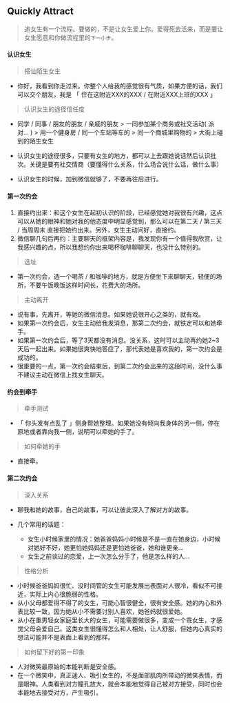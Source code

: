 ## Quickly Attract

>  追女生有一个流程。要做的，不是让女生爱上你。爱得死去活来，而是要让女生愿意和你做流程里的`下一小步`。



#### 认识女生

> 搭讪陌生女生

+ 你好，我看到你走过来。你整个人给我的感觉很有气质，如果方便的话，我们可以交个朋友，我是 「 住在这附近XXX的XXX / 在附近XXX上班的XXX 」



> 认识女生的途径信任度

+ 同学 / 同事 / 朋友的朋友 / 亲戚的朋友  >  一同参加某个商务或社交活动( 派对... )  >   用一个健身房 / 同一个车站等车的  >  同一个商城里购物的  >  大街上碰到的陌生女生

+ 认识女生的途径很多，只要有女生的地方，都可以上去跟她说话然后认识批次。关键是要有社交情商（要懂得什么关系，什么场合说什么话，做什么事）
+ 认识女生的时候，加到微信就够了，不要再往后进行。



#### 第一次约会

1. 直接约出来：和这个女生在起初认识的阶段，已经感觉她对我很有兴趣，这点可以从她的眼神和她对我的他态度中明显感觉到，那么可以在第二天 / 第三天 / 当周周末 直接把她约出来。另外，女生主动问好，直接约。
2. 微信聊几句后再约：主要聊天的框架内容是，我发现你有一个值得我欣赏，让我感兴趣的点，所以我想约你出来喝杯咖啡聊聊天，也没什么特别的。



> 选址

+ 第一次约会，选一个喝茶 / 和咖啡的地方，就是方便坐下来聊聊天，轻便的场所，不要午饭晚饭这样时间长，花费大的场所。

> 主动离开

+ 说有事，先离开，等她的微信消息。如果她说很开心之类的，就有戏。
+ 如果第一次约会后，女生主动给我发消息，那第二次约会，就铁定可以和她牵手。
+ 如果第一次约会后，等了3天都没有消息。没关系，这时可以主动再约她2~3天后一起出来。如果她很爽快地答应了，那代表她是喜欢我的，第一次约会是成功的。
+ 很重要的一点，第一次约会结束后，到第二次约会出来的这段时间，没什么事不建议主动在微信上找女生聊天。



#### 约会到牵手

> 牵手测试

+ 「 你头发有点乱了 」侧身帮她整理。如果她没有倾向我身体的另一侧，停在原地或者靠向我一侧，说明可以牵她的手了。

> 如何牵她的手

+ 直接牵。



#### 第二次约会

> 深入关系

+ 聊我和她的故事，自己的故事，可以让彼此深入了解对方的故事。

+ 几个常用的话题：
  + 女生小时候家里的情况：她爸爸妈妈小时候是不是一直在她身边，小时候对她好不好，她更怕她妈妈还是更怕她爸爸，她和谁更亲...
  + 女生之前谈过的恋爱，上一次怎么分手了，他是怎么样的人...



> 性格分析

+ 小时候爸爸妈妈很忙、没时间管的女生可能发展出表面对人很冷，看似不可接近，实际上内心很脆弱的性格。
+ 从小父母都爱得不得了的女生，可能心智很健全，很有安全感。她的内心和外表比较一致，因为她从小不需要讨别人喜欢，她爸妈就很爱她。
+ 从小在重男轻女家庭里长大的女生，可能需要做很多，变成一个乖女生，才感觉父母会爱自己。这类女生很懂得怎么和人相处，让人舒服，但她内心真实的想法可能并不是表面上看到的那样。



> 如何留下好的第一印象

+ 人对微笑最原始的本能判断是安全感。
+ 在一个微笑中，真正迷人、吸引女生的，不是面部肌肉所带动的微笑表情，而是眼神。人类看到对方瞳孔放大，就会本能地觉得自己被对方接受，同时也会本能地去接受对方，产生吸引。